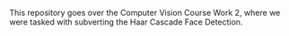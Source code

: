 This repository goes over the Computer Vision Course Work 2, where we were tasked with subverting the Haar Cascade Face Detection.
